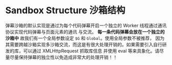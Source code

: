 Sandbox Structure 沙箱结构
=======================
弹幕沙箱的默认实现是通过为每个代码弹幕开启一个独立的 Worker 线程通过通讯协议实现代码弹幕与页面元素的通讯
与交流。 **每一条代码弹幕会放在一个独立的沙箱中** 故我们有一个全局参数设定 `$G` 和 `Global`。使用全局参数不被推荐，
因为其需要跨越沙箱实现多沙箱交流，而这是有很大处理开销的。如果需要引入自行研发的库，可以通过 XMLHttpRequest 抓取库信息
并使用 eval 等来具象化。请尽量尽量保持弹幕的独立性以免造成非常大的处理开销！！
